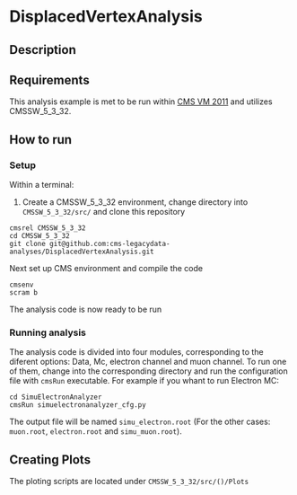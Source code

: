 # DisplacedVertexAnalysis
## Description
## Requirements
This analysis example is met to be run within  [CMS VM 2011](http://opendata.cern.ch/record/252 "CMS VM Image") and utilizes CMSSW_5_3_32.

## How to run
### Setup
Within a terminal:
1. Create a CMSSW_5_3_32 environment, change directory into `CMSSW_5_3_32/src/` and clone this repository
```
cmsrel CMSSW_5_3_32
cd CMSSW_5_3_32
git clone git@github.com:cms-legacydata-analyses/DisplacedVertexAnalysis.git
```
Next set up CMS environment and compile the code

```
cmsenv
scram b
```
The analysis code is now ready to be run
### Running analysis
The analysis code is divided into four modules, corresponding to the diferent options: Data, Mc, electron channel and muon channel. To run one of them, change into the corresponding directory and run the configuration file with `cmsRun` executable. For example if you whant to run Electron MC:

```
cd SimuElectronAnalyzer
cmsRun simuelectronanalyzer_cfg.py
```
The output file will be named `simu_electron.root` (For the other cases: `muon.root`, `electron.root` and `simu_muon.root`).
## Creating Plots
The ploting scripts are located under `CMSSW_5_3_32/src/()/Plots`
